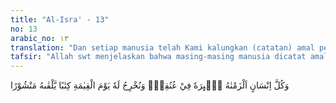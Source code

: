 ```yaml
---
title: "Al-Isra' - 13"
no: 13
arabic_no: ١٣
translation: "Dan setiap manusia telah Kami kalungkan (catatan) amal perbuatannya di lehernya. Dan pada hari Kiamat Kami keluarkan baginya sebuah kitab dalam keadaan terbuka. "
tafsir: "Allah swt menjelaskan bahwa masing-masing manusia dicatat amal perbuatannya dalam suatu buku catatan dan tetap tercatat di dalamnya seperti kalung yang tetap berada di leher mereka. Amal perbuatan tersebut mencakup amal baik dan amal buruk, besar maupun kecil, yang diperbuat manusia atas dasar pilihannya sendiri.\n\nPerumpamaan tetapnya catatan-catatan mereka dalam kitab itu dengan tetapnya kalung pada leher manusia, sebagai kiasan bahwa catatan itu akan tetap terpelihara, tidak akan hilang atau terhapus, dan selalu dinisbahkan pada seseorang.\n\nSelanjutnya Allah swt menegaskan bahwa kitab yang mengandung catatan amal perbuatan manusia itu akan dikeluarkan dari simpanannya pada hari kiamat, dan akan diperlihatkan kepada mereka, sehingga mereka dapat mengetahui isinya secara terbuka.\n\nDalam ayat yang lain dijelaskan bahwa tugas pencatatan amal perbuatan manusia itu diurus oleh malaikat. Allah swt berfirman:\n\nDan sesungguhnya bagi kamu ada (malaikat-malaikat) yang mengawasi (pekerjaanmu), yang mulia (di sisi Allah) dan yang mencatat (amal perbuatanmu), mereka mengetahui apa yang kamu kerjakan. (al-Infithar/82: 10-12)\n\nHadis Nabi Muhammad berikut menerangkan lebih jelas hal yang sama: \n\nDiriwayatkan dari Al-hasan bahwa Rasulullah saw bersabda, \"Allah berfirman kepada Bani Adam, \"Hai Bani Adam! Kami telah membuka lembaran-lembaran Kitab, dan telah ditunjuk dua malaikat yang mulia sebagai wakil: satu di sebelah kanan, dan satu lagi di sebelah kiri. Adapun yang di sebelah kanan, pekerjaannya mencatat amal baikmu, sedang yang di sebelah kiri mencatat amal perbuatan burukmu. Maka berbuatlah menurut kesukaanmu amal perbuatan yang banyak atau yang sedikit sehingga ajal datang merenggutmu. Dan apabila engkau telah mati, Aku lipat lembaran-lembaran kitab itu dan Aku kalungkan ke lehermu dan tetap bersamamu dalam kubur hingga hari kiamat. Pada hari itu, kitab itu akan dikeluarkan dan engkau menemuinya dalam keadaan terbuka. Bacalah kitab catatan itu niscaya pada hari itu engkau akan mengetahui bahwa kitab itu cukup sebagai penghisab amal perbuatanmu. (Riwayat Ibnu Jarir ath-thabari)"
---
```

وَكُلَّ اِنْسَانٍ اَلْزَمْنٰهُ طٰۤىِٕرَهٗ فِيْ عُنُقِهٖۗ وَنُخْرِجُ لَهٗ يَوْمَ الْقِيٰمَةِ كِتٰبًا يَّلْقٰىهُ مَنْشُوْرًا